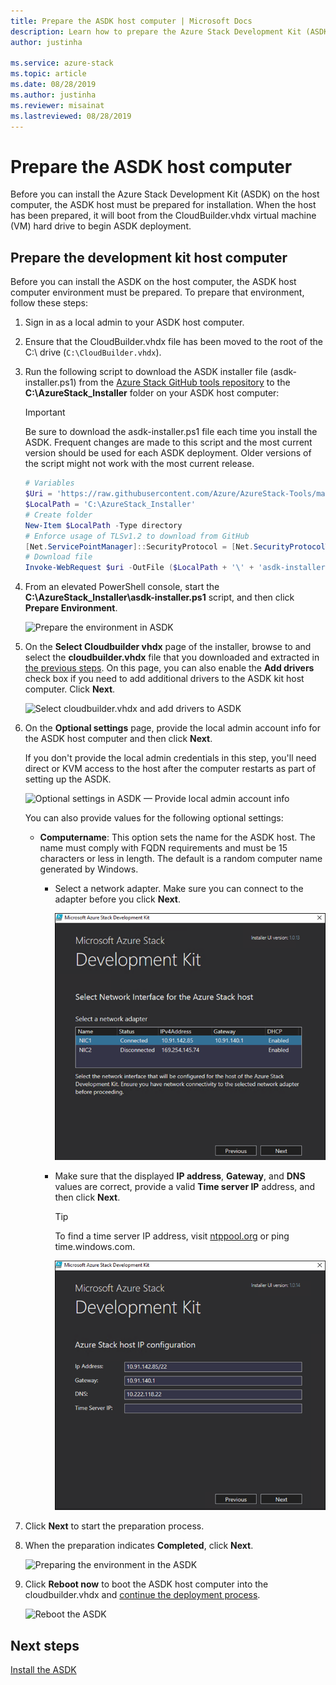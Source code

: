 ```yaml
---
title: Prepare the ASDK host computer | Microsoft Docs
description: Learn how to prepare the Azure Stack Development Kit (ASDK) host computer for ASDK installation.
author: justinha

ms.service: azure-stack
ms.topic: article
ms.date: 08/28/2019
ms.author: justinha
ms.reviewer: misainat
ms.lastreviewed: 08/28/2019
---
```


# Prepare the ASDK host computer
Before you can install the Azure Stack Development Kit (ASDK) on the host computer, the ASDK host must be prepared for installation. When the host has been prepared, it will boot from the CloudBuilder.vhdx virtual machine (VM) hard drive to begin ASDK deployment.

## Prepare the development kit host computer
Before you can install the ASDK on the host computer, the ASDK host computer environment must be prepared. To prepare that environment, follow these steps:

1. Sign in as a local admin to your ASDK host computer.
2. Ensure that the CloudBuilder.vhdx file has been moved to the root of the C:\ drive (`C:\CloudBuilder.vhdx`).
3. Run the following script to download the ASDK installer file (asdk-installer.ps1) from the [Azure Stack GitHub tools repository](https://github.com/Azure/AzureStack-Tools) to the **C:\AzureStack_Installer** folder on your ASDK host computer:

   > [!IMPORTANT]
   > Be sure to download the asdk-installer.ps1 file each time you install the ASDK. Frequent changes are made to this script and the most current version should be used for each ASDK deployment. Older versions of the script might not work with the most current release.

   ```powershell
   # Variables
   $Uri = 'https://raw.githubusercontent.com/Azure/AzureStack-Tools/master/Deployment/asdk-installer.ps1'
   $LocalPath = 'C:\AzureStack_Installer'
   # Create folder
   New-Item $LocalPath -Type directory
   # Enforce usage of TLSv1.2 to download from GitHub
   [Net.ServicePointManager]::SecurityProtocol = [Net.SecurityProtocolType]::Tls12
   # Download file
   Invoke-WebRequest $uri -OutFile ($LocalPath + '\' + 'asdk-installer.ps1')
   ```

4. From an elevated PowerShell console, start the **C:\AzureStack_Installer\asdk-installer.ps1** script, and then click **Prepare Environment**.

    ![Prepare the environment in ASDK](media/asdk-prepare-host/1.PNG) 

5. On the **Select Cloudbuilder vhdx** page of the installer, browse to and select the **cloudbuilder.vhdx** file that you downloaded and extracted in [the previous steps](asdk-download.md). On this page, you can also enable the **Add drivers** check box if you need to add additional drivers to the ASDK kit host computer. Click **Next**.  

    ![Select cloudbuilder.vhdx and add drivers to ASDK](media/asdk-prepare-host/2.PNG)

6. On the **Optional settings** page, provide the local admin account info for the ASDK host computer and then click **Next**.

    If you don't provide the local admin credentials in this step, you'll need direct or KVM access to the host after the computer restarts as part of setting up the ASDK.

   ![Optional settings in ASDK — Provide local admin account info](media/asdk-prepare-host/3.PNG)

    You can also provide values for the following optional settings:
    - **Computername**: This option sets the name for the ASDK host. The name must comply with FQDN requirements and must be 15 characters or less in length. The default is a random computer name generated by Windows.

        - Select a network adapter. Make sure you can connect to the adapter before you click **Next**.

            ![Screenshot of network adapter settings](media/asdk-prepare-host/step-four-network-adapter.png)

        - Make sure that the displayed **IP address**, **Gateway**, and **DNS** values are correct, provide a valid **Time server IP** address, and then click **Next**.

            >[!TIP]
            >To find a time server IP address, visit [ntppool.org](https://www.ntppool.org/) or ping time.windows.com. 

            ![Screenshot of IP configuration settings](media/asdk-prepare-host/step-five-host-ip-config.png)

7. Click **Next** to start the preparation process.
8. When the preparation indicates **Completed**, click **Next**.

    ![Preparing the environment in the ASDK](media/asdk-prepare-host/4.PNG)

9. Click **Reboot now** to boot the ASDK host computer into the cloudbuilder.vhdx and [continue the deployment process](asdk-install.md).

    ![Reboot the ASDK](media/asdk-prepare-host/5.PNG)


## Next steps
[Install the ASDK](asdk-install.md)
